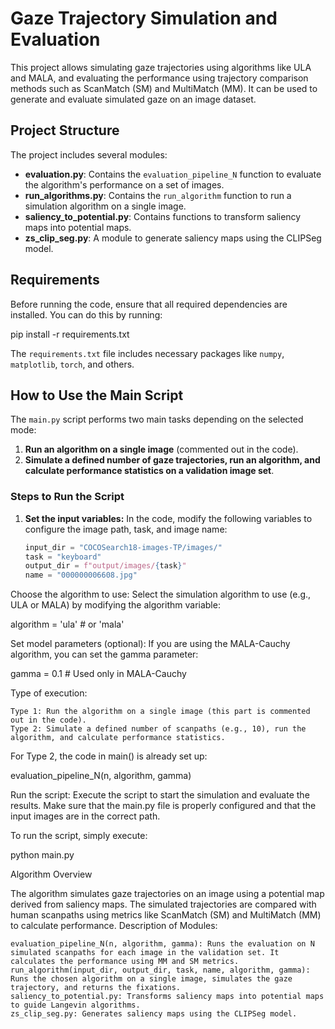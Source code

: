# Gaze Trajectory Simulation and Evaluation

This project allows simulating gaze trajectories using algorithms like ULA and MALA, and evaluating the performance using trajectory comparison methods such as ScanMatch (SM) and MultiMatch (MM). It can be used to generate and evaluate simulated gaze on an image dataset.

## Project Structure

The project includes several modules:

- **evaluation.py**: Contains the `evaluation_pipeline_N` function to evaluate the algorithm's performance on a set of images.
- **run_algorithms.py**: Contains the `run_algorithm` function to run a simulation algorithm on a single image.
- **saliency_to_potential.py**: Contains functions to transform saliency maps into potential maps.
- **zs_clip_seg.py**: A module to generate saliency maps using the CLIPSeg model.

## Requirements

Before running the code, ensure that all required dependencies are installed. You can do this by running:

pip install -r requirements.txt

The `requirements.txt` file includes necessary packages like `numpy`, `matplotlib`, `torch`, and others.

## How to Use the Main Script

The `main.py` script performs two main tasks depending on the selected mode:

1. **Run an algorithm on a single image** (commented out in the code).
2. **Simulate a defined number of gaze trajectories, run an algorithm, and calculate performance statistics on a validation image set**.

### Steps to Run the Script

1. **Set the input variables:**
   In the code, modify the following variables to configure the image path, task, and image name:
   ```python
   input_dir = "COCOSearch18-images-TP/images/"
   task = "keyboard"
   output_dir = f"output/images/{task}"
   name = "000000006608.jpg"

Choose the algorithm to use: Select the simulation algorithm to use (e.g., ULA or MALA) by modifying the algorithm variable:

algorithm = 'ula'  # or 'mala'

Set model parameters (optional): If you are using the MALA-Cauchy algorithm, you can set the gamma parameter:

gamma = 0.1  # Used only in MALA-Cauchy

Type of execution:

    Type 1: Run the algorithm on a single image (this part is commented out in the code).
    Type 2: Simulate a defined number of scanpaths (e.g., 10), run the algorithm, and calculate performance statistics.

For Type 2, the code in main() is already set up:

evaluation_pipeline_N(n, algorithm, gamma)

Run the script: Execute the script to start the simulation and evaluate the results. Make sure that the main.py file is properly configured and that the input images are in the correct path.

To run the script, simply execute:

python main.py

Algorithm Overview

The algorithm simulates gaze trajectories on an image using a potential map derived from saliency maps. The simulated trajectories are compared with human scanpaths using metrics like ScanMatch (SM) and MultiMatch (MM) to calculate performance.
Description of Modules:

    evaluation_pipeline_N(n, algorithm, gamma): Runs the evaluation on N simulated scanpaths for each image in the validation set. It calculates the performance using MM and SM metrics.
    run_algorithm(input_dir, output_dir, task, name, algorithm, gamma): Runs the chosen algorithm on a single image, simulates the gaze trajectory, and returns the fixations.
    saliency_to_potential.py: Transforms saliency maps into potential maps to guide Langevin algorithms.
    zs_clip_seg.py: Generates saliency maps using the CLIPSeg model.